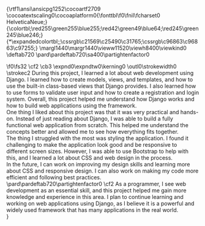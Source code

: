 {\rtf1\ansi\ansicpg1252\cocoartf2709
\cocoatextscaling0\cocoaplatform0{\fonttbl\f0\fnil\fcharset0 HelveticaNeue;}
{\colortbl;\red255\green255\blue255;\red42\green49\blue64;\red245\green245\blue246;}
{\*\expandedcolortbl;;\cssrgb\c21569\c25490\c31765;\cssrgb\c96863\c96863\c97255;}
\margl1440\margr1440\vieww11520\viewh8400\viewkind0
\deftab720
\pard\pardeftab720\sa400\partightenfactor0

\f0\fs32 \cf2 \cb3 \expnd0\expndtw0\kerning0
\outl0\strokewidth0 \strokec2 During this project, I learned a lot about web development using Django. I learned how to create models, views, and templates, and how to use the built-in class-based views that Django provides. I also learned how to use forms to validate user input and how to create a registration and login system. Overall, this project helped me understand how Django works and how to build web applications using the framework.\
One thing I liked about this project was that it was very practical and hands-on. Instead of just reading about Django, I was able to build a fully functional web application from scratch. This helped me understand the concepts better and allowed me to see how everything fits together.\
The thing I struggled with the most was styling the application. I found it challenging to make the application look good and be responsive to different screen sizes. However, I was able to use Bootstrap to help with this, and I learned a lot about CSS and web design in the process.\
In the future, I can work on improving my design skills and learning more about CSS and responsive design. I can also work on making my code more efficient and following best practices.\
\pard\pardeftab720\partightenfactor0
\cf2 As a programmer, I see web development as an essential skill, and this project helped me gain more knowledge and experience in this area. I plan to continue learning and working on web applications using Django, as I believe it is a powerful and widely used framework that has many applications in the real world.\
}